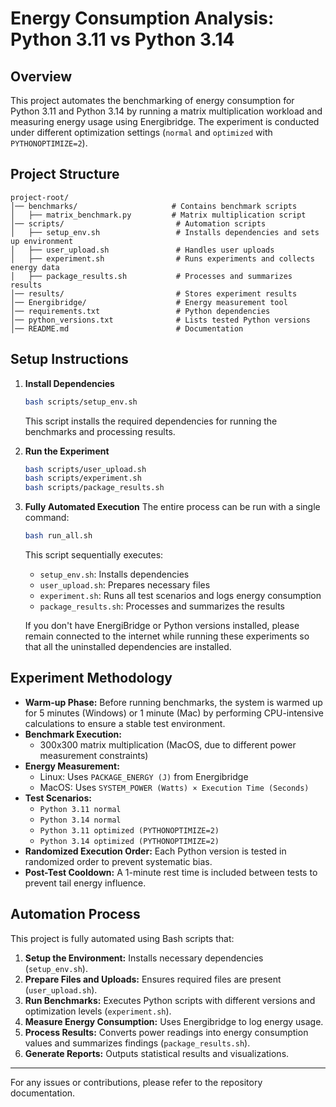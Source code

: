 # Energy Consumption Analysis: Python 3.11 vs Python 3.14

## Overview

This project automates the benchmarking of energy consumption for Python 3.11 and Python 3.14 by running a matrix multiplication workload and measuring energy usage using Energibridge. The experiment is conducted under different optimization settings (`normal` and `optimized` with `PYTHONOPTIMIZE=2`).

## Project Structure

```
project-root/
│── benchmarks/                     # Contains benchmark scripts
│   ├── matrix_benchmark.py         # Matrix multiplication script
│── scripts/                         # Automation scripts
│   ├── setup_env.sh                 # Installs dependencies and sets up environment
│   ├── user_upload.sh               # Handles user uploads
│   ├── experiment.sh                # Runs experiments and collects energy data
│   ├── package_results.sh           # Processes and summarizes results
│── results/                         # Stores experiment results
│── Energibridge/                    # Energy measurement tool
│── requirements.txt                 # Python dependencies
│── python_versions.txt              # Lists tested Python versions
│── README.md                        # Documentation
```

## Setup Instructions

1. **Install Dependencies**

   ```bash
   bash scripts/setup_env.sh
   ```

   This script installs the required dependencies for running the benchmarks and processing results.

2. **Run the Experiment**

   ```bash
   bash scripts/user_upload.sh  
   bash scripts/experiment.sh   
   bash scripts/package_results.sh  
   ```

3. **Fully Automated Execution** The entire process can be run with a single command:

   ```bash
   bash run_all.sh
   ```

   This script sequentially executes:

   - `setup_env.sh`: Installs dependencies
   - `user_upload.sh`: Prepares necessary files
   - `experiment.sh`: Runs all test scenarios and logs energy consumption
   - `package_results.sh`: Processes and summarizes the results

   If you don't have EnergiBridge or Python versions installed, please remain connected to the internet while running these experiments so that all the uninstalled dependencies are installed.

## Experiment Methodology

- **Warm-up Phase:** Before running benchmarks, the system is warmed up for 5 minutes (Windows) or 1 minute (Mac) by performing CPU-intensive calculations to ensure a stable test environment.
- **Benchmark Execution:**
  - 300x300 matrix multiplication (MacOS, due to different power measurement constraints)
- **Energy Measurement:**
  - Linux: Uses `PACKAGE_ENERGY (J)` from Energibridge
  - MacOS: Uses `SYSTEM_POWER (Watts) × Execution Time (Seconds)`
- **Test Scenarios:**
  - `Python 3.11 normal`
  - `Python 3.14 normal`
  - `Python 3.11 optimized (PYTHONOPTIMIZE=2)`
  - `Python 3.14 optimized (PYTHONOPTIMIZE=2)`
- **Randomized Execution Order:** Each Python version is tested in randomized order to prevent systematic bias.
- **Post-Test Cooldown:** A 1-minute rest time is included between tests to prevent tail energy influence.

## Automation Process

This project is fully automated using Bash scripts that:

1. **Setup the Environment:** Installs necessary dependencies (`setup_env.sh`).
2. **Prepare Files and Uploads:** Ensures required files are present (`user_upload.sh`).
3. **Run Benchmarks:** Executes Python scripts with different versions and optimization levels (`experiment.sh`).
4. **Measure Energy Consumption:** Uses Energibridge to log energy usage.
5. **Process Results:** Converts power readings into energy consumption values and summarizes findings (`package_results.sh`).
6. **Generate Reports:** Outputs statistical results and visualizations.


---

For any issues or contributions, please refer to the repository documentation.

